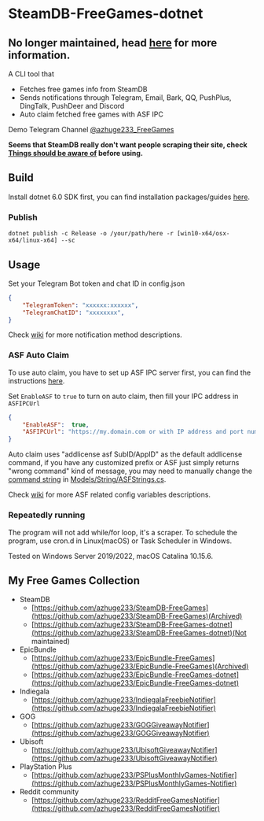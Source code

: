 # SteamDB-FreeGames-dotnet

## No longer maintained, head [here](https://github.com/azhuge233/SteamDB-FreeGames-dotnet/wiki/No-longer-maintained) for more information.

A CLI tool that
 - Fetches free games info from SteamDB
 - Sends notifications through Telegram, Email, Bark, QQ, PushPlus, DingTalk, PushDeer and Discord
 - Auto claim fetched free games with ASF IPC

Demo Telegram Channel [@azhuge233_FreeGames](https://t.me/azhuge233_FreeGames)

**Seems that SteamDB really don't want people scraping their site, check [Things should be aware of](https://github.com/azhuge233/SteamDB-FreeGames-dotnet/blob/master/Things%20should%20be%20aware%20of.md) before using.**

## Build

Install dotnet 6.0 SDK first, you can find installation packages/guides [here](https://dotnet.microsoft.com/download).

### Publish

```
dotnet publish -c Release -o /your/path/here -r [win10-x64/osx-x64/linux-x64] --sc
```

## Usage

Set your Telegram Bot token and chat ID in config.json

```json
{
	"TelegramToken": "xxxxxx:xxxxxx",
	"TelegramChatID": "xxxxxxxx",
}
```

Check [wiki](https://github.com/azhuge233/SteamDB-FreeGames-dotnet/wiki/Config-Description) for more notification method descriptions.

### ASF Auto Claim

To use auto claim, you have to set up ASF IPC server first, you can find the instructions [here](https://github.com/JustArchiNET/ArchiSteamFarm/wiki/IPC).

Set `EnableASF` to `true` to turn on auto claim, then fill your IPC address in `ASFIPCUrl`

```json
{
	"EnableASF":  true,
  	"ASFIPCUrl": "https://my.domain.com or with IP address and port number(didn't test)",
}
```

Auto claim uses "addlicense asf SubID/AppID" as the default addlicense command, if you have any customized prefix or ASF just simply returns "wrong command" kind of message, you may need to manually change the [command string](https://github.com/azhuge233/SteamDB-FreeGames-dotnet/blob/7c682b8078a87464af2cbb5f2efd33446386a464/SteamDB-FreeGames/Models/String/ASFStrings.cs#L5) in [Models/String/ASFStrings.cs](https://github.com/azhuge233/SteamDB-FreeGames-dotnet/blob/7c682b8078a87464af2cbb5f2efd33446386a464/SteamDB-FreeGames/Models/String/ASFStrings.cs).

Check [wiki](https://github.com/azhuge233/SteamDB-FreeGames-dotnet/wiki/Config-Description) for more ASF related config variables descriptions.

### Repeatedly running

The program will not add while/for loop, it's a scraper. To schedule the program, use cron.d in Linux(macOS) or Task Scheduler in Windows.

Tested on Windows Server 2019/2022, macOS Catalina 10.15.6.

## My Free Games Collection

- SteamDB
    - [https://github.com/azhuge233/SteamDB-FreeGames](https://github.com/azhuge233/SteamDB-FreeGames)(Archived)
    - [https://github.com/azhuge233/SteamDB-FreeGames-dotnet](https://github.com/azhuge233/SteamDB-FreeGames-dotnet)(Not maintained)
- EpicBundle
    - [https://github.com/azhuge233/EpicBundle-FreeGames](https://github.com/azhuge233/EpicBundle-FreeGames)(Archived)
    - [https://github.com/azhuge233/EpicBundle-FreeGames-dotnet](https://github.com/azhuge233/EpicBundle-FreeGames-dotnet)
- Indiegala
    - [https://github.com/azhuge233/IndiegalaFreebieNotifier](https://github.com/azhuge233/IndiegalaFreebieNotifier)
- GOG
    - [https://github.com/azhuge233/GOGGiveawayNotifier](https://github.com/azhuge233/GOGGiveawayNotifier)
- Ubisoft
    - [https://github.com/azhuge233/UbisoftGiveawayNotifier](https://github.com/azhuge233/UbisoftGiveawayNotifier)
- PlayStation Plus
    - [https://github.com/azhuge233/PSPlusMonthlyGames-Notifier](https://github.com/azhuge233/PSPlusMonthlyGames-Notifier)
- Reddit community
    - [https://github.com/azhuge233/RedditFreeGamesNotifier](https://github.com/azhuge233/RedditFreeGamesNotifier)
